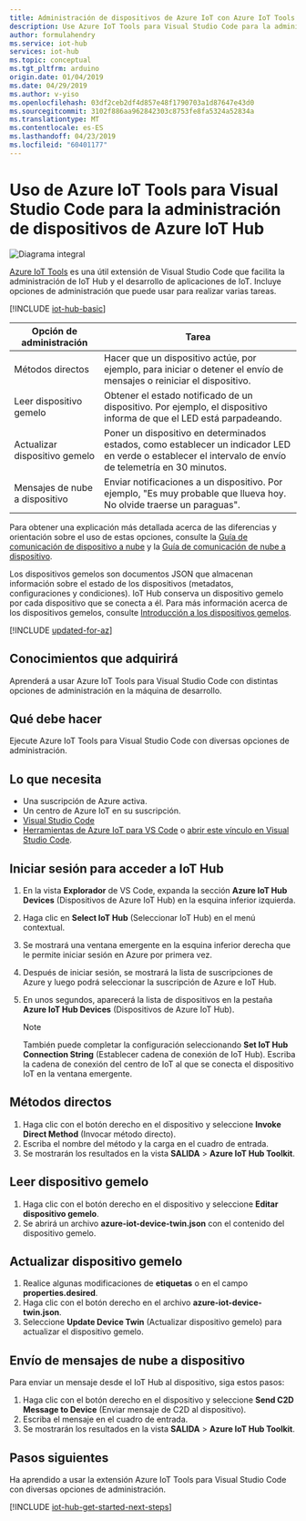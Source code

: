 ```yaml
---
title: Administración de dispositivos de Azure IoT con Azure IoT Tools para Visual Studio Code | Microsoft Docs
description: Use Azure IoT Tools para Visual Studio Code para la administración de dispositivos de Azure IoT Hub, incluye métodos directos y opciones de administración de las propiedades deseadas de los dispositivos gemelos.
author: formulahendry
ms.service: iot-hub
services: iot-hub
ms.topic: conceptual
ms.tgt_pltfrm: arduino
origin.date: 01/04/2019
ms.date: 04/29/2019
ms.author: v-yiso
ms.openlocfilehash: 03df2ceb2df4d857e48f1790703a1d87647e43d0
ms.sourcegitcommit: 3102f886aa962842303c8753fe8fa5324a52834a
ms.translationtype: MT
ms.contentlocale: es-ES
ms.lasthandoff: 04/23/2019
ms.locfileid: "60401177"
---
```

# <a name="use-azure-iot-tools-for-visual-studio-code-for-azure-iot-hub-device-management"></a>Uso de Azure IoT Tools para Visual Studio Code para la administración de dispositivos de Azure IoT Hub

![Diagrama integral](media/iot-hub-get-started-e2e-diagram/2.png)

[Azure IoT Tools](https://marketplace.visualstudio.com/items?itemName=vsciot-vscode.azure-iot-tools) es una útil extensión de Visual Studio Code que facilita la administración de IoT Hub y el desarrollo de aplicaciones de IoT. Incluye opciones de administración que puede usar para realizar varias tareas.

[!INCLUDE [iot-hub-basic](../../includes/iot-hub-basic-whole.md)]

| Opción de administración          | Tarea                                                                                                                            |
|----------------------------|---------------------------------------------------------------------------------------------------------------------------------|
| Métodos directos             | Hacer que un dispositivo actúe, por ejemplo, para iniciar o detener el envío de mensajes o reiniciar el dispositivo.                                        |
| Leer dispositivo gemelo           | Obtener el estado notificado de un dispositivo. Por ejemplo, el dispositivo informa de que el LED está parpadeando.                                    |
| Actualizar dispositivo gemelo         | Poner un dispositivo en determinados estados, como establecer un indicador LED en verde o establecer el intervalo de envío de telemetría en 30 minutos.         |
| Mensajes de nube a dispositivo   | Enviar notificaciones a un dispositivo. Por ejemplo, "Es muy probable que llueva hoy. No olvide traerse un paraguas".              |

Para obtener una explicación más detallada acerca de las diferencias y orientación sobre el uso de estas opciones, consulte la [Guía de comunicación de dispositivo a nube](iot-hub-devguide-d2c-guidance.md) y la [Guía de comunicación de nube a dispositivo](iot-hub-devguide-c2d-guidance.md).

Los dispositivos gemelos son documentos JSON que almacenan información sobre el estado de los dispositivos (metadatos, configuraciones y condiciones). IoT Hub conserva un dispositivo gemelo por cada dispositivo que se conecta a él. Para más información acerca de los dispositivos gemelos, consulte [Introducción a los dispositivos gemelos](iot-hub-node-node-twin-getstarted.md).

[!INCLUDE [updated-for-az](../../includes/updated-for-az.md)]

## <a name="what-you-learn"></a>Conocimientos que adquirirá

Aprenderá a usar Azure IoT Tools para Visual Studio Code con distintas opciones de administración en la máquina de desarrollo.

## <a name="what-you-do"></a>Qué debe hacer

Ejecute Azure IoT Tools para Visual Studio Code con diversas opciones de administración.

## <a name="what-you-need"></a>Lo que necesita

* Una suscripción de Azure activa.
* Un centro de Azure IoT en su suscripción.
* [Visual Studio Code](https://code.visualstudio.com/)
* [Herramientas de Azure IoT para VS Code](https://marketplace.visualstudio.com/items?itemName=vsciot-vscode.azure-iot-tools) o [abrir este vínculo en Visual Studio Code](vscode:extension/vsciot-vscode.azure-iot-tools).

## <a name="sign-in-to-access-your-iot-hub"></a>Iniciar sesión para acceder a IoT Hub

1. En la vista **Explorador** de VS Code, expanda la sección **Azure IoT Hub Devices** (Dispositivos de Azure IoT Hub) en la esquina inferior izquierda.
1. Haga clic en **Select IoT Hub** (Seleccionar IoT Hub) en el menú contextual.
1. Se mostrará una ventana emergente en la esquina inferior derecha que le permite iniciar sesión en Azure por primera vez.
1. Después de iniciar sesión, se mostrará la lista de suscripciones de Azure y luego podrá seleccionar la suscripción de Azure e IoT Hub.
1. En unos segundos, aparecerá la lista de dispositivos en la pestaña **Azure IoT Hub Devices** (Dispositivos de Azure IoT Hub).

   > [!Note]
   > También puede completar la configuración seleccionando **Set IoT Hub Connection String** (Establecer cadena de conexión de IoT Hub). Escriba la cadena de conexión del centro de IoT al que se conecta el dispositivo IoT en la ventana emergente.

## <a name="direct-methods"></a>Métodos directos

1. Haga clic con el botón derecho en el dispositivo y seleccione **Invoke Direct Method** (Invocar método directo). 
1. Escriba el nombre del método y la carga en el cuadro de entrada.
3. Se mostrarán los resultados en la vista **SALIDA** > **Azure IoT Hub Toolkit**.

## <a name="read-device-twin"></a>Leer dispositivo gemelo

1. Haga clic con el botón derecho en el dispositivo y seleccione **Editar dispositivo gemelo**. 
1. Se abrirá un archivo **azure-iot-device-twin.json** con el contenido del dispositivo gemelo.

## <a name="update-device-twin"></a>Actualizar dispositivo gemelo

1. Realice algunas modificaciones de **etiquetas** o en el campo **properties.desired**.
1. Haga clic con el botón derecho en el archivo **azure-iot-device-twin.json**.
1. Seleccione **Update Device Twin** (Actualizar dispositivo gemelo) para actualizar el dispositivo gemelo.

## <a name="send-cloud-to-device-messages"></a>Envío de mensajes de nube a dispositivo

Para enviar un mensaje desde el IoT Hub al dispositivo, siga estos pasos:
 
1. Haga clic con el botón derecho en el dispositivo y seleccione **Send C2D Message to Device** (Enviar mensaje de C2D al dispositivo). 
1. Escriba el mensaje en el cuadro de entrada.
3. Se mostrarán los resultados en la vista **SALIDA** > **Azure IoT Hub Toolkit**.

## <a name="next-steps"></a>Pasos siguientes

Ha aprendido a usar la extensión Azure IoT Tools para Visual Studio Code con diversas opciones de administración.

[!INCLUDE [iot-hub-get-started-next-steps](../../includes/iot-hub-get-started-next-steps.md)]
